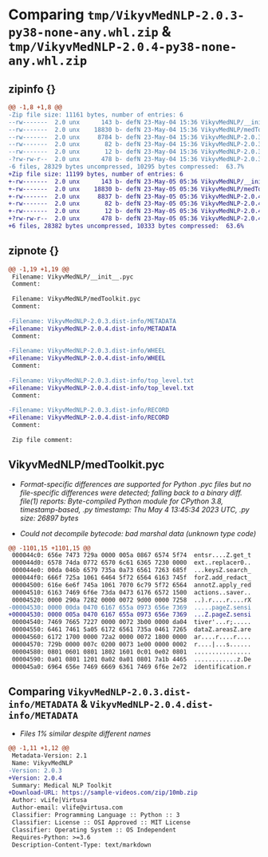 # Comparing `tmp/VikyvMedNLP-2.0.3-py38-none-any.whl.zip` & `tmp/VikyvMedNLP-2.0.4-py38-none-any.whl.zip`

## zipinfo {}

```diff
@@ -1,8 +1,8 @@
-Zip file size: 11161 bytes, number of entries: 6
--rw-------  2.0 unx      143 b- defN 23-May-04 15:36 VikyvMedNLP/__init__.pyc
--rw-------  2.0 unx    18830 b- defN 23-May-04 15:36 VikyvMedNLP/medToolkit.pyc
--rw-------  2.0 unx     8784 b- defN 23-May-04 15:36 VikyvMedNLP-2.0.3.dist-info/METADATA
--rw-------  2.0 unx       82 b- defN 23-May-04 15:36 VikyvMedNLP-2.0.3.dist-info/WHEEL
--rw-------  2.0 unx       12 b- defN 23-May-04 15:36 VikyvMedNLP-2.0.3.dist-info/top_level.txt
-?rw-rw-r--  2.0 unx      478 b- defN 23-May-04 15:36 VikyvMedNLP-2.0.3.dist-info/RECORD
-6 files, 28329 bytes uncompressed, 10295 bytes compressed:  63.7%
+Zip file size: 11199 bytes, number of entries: 6
+-rw-------  2.0 unx      143 b- defN 23-May-05 05:36 VikyvMedNLP/__init__.pyc
+-rw-------  2.0 unx    18830 b- defN 23-May-05 05:36 VikyvMedNLP/medToolkit.pyc
+-rw-------  2.0 unx     8837 b- defN 23-May-05 05:36 VikyvMedNLP-2.0.4.dist-info/METADATA
+-rw-------  2.0 unx       82 b- defN 23-May-05 05:36 VikyvMedNLP-2.0.4.dist-info/WHEEL
+-rw-------  2.0 unx       12 b- defN 23-May-05 05:36 VikyvMedNLP-2.0.4.dist-info/top_level.txt
+?rw-rw-r--  2.0 unx      478 b- defN 23-May-05 05:36 VikyvMedNLP-2.0.4.dist-info/RECORD
+6 files, 28382 bytes uncompressed, 10333 bytes compressed:  63.6%
```

## zipnote {}

```diff
@@ -1,19 +1,19 @@
 Filename: VikyvMedNLP/__init__.pyc
 Comment: 
 
 Filename: VikyvMedNLP/medToolkit.pyc
 Comment: 
 
-Filename: VikyvMedNLP-2.0.3.dist-info/METADATA
+Filename: VikyvMedNLP-2.0.4.dist-info/METADATA
 Comment: 
 
-Filename: VikyvMedNLP-2.0.3.dist-info/WHEEL
+Filename: VikyvMedNLP-2.0.4.dist-info/WHEEL
 Comment: 
 
-Filename: VikyvMedNLP-2.0.3.dist-info/top_level.txt
+Filename: VikyvMedNLP-2.0.4.dist-info/top_level.txt
 Comment: 
 
-Filename: VikyvMedNLP-2.0.3.dist-info/RECORD
+Filename: VikyvMedNLP-2.0.4.dist-info/RECORD
 Comment: 
 
 Zip file comment:
```

## VikyvMedNLP/medToolkit.pyc

 * *Format-specific differences are supported for Python .pyc files but no file-specific differences were detected; falling back to a binary diff. file(1) reports: Byte-compiled Python module for CPython 3.8, timestamp-based, .py timestamp: Thu May  4 13:45:34 2023 UTC, .py size: 26897 bytes*

 * *Could not decompile bytecode: bad marshal data (unknown type code)*

```diff
@@ -1101,15 +1101,15 @@
 000044c0: 656e 7473 729a 0000 005a 0867 6574 5f74  entsr....Z.get_t
 000044d0: 6578 74da 0772 6570 6c61 6365 7230 0000  ext..replacer0..
 000044e0: 00da 046b 6579 735a 0a73 6561 7263 685f  ...keysZ.search_
 000044f0: 666f 725a 1061 6464 5f72 6564 6163 745f  forZ.add_redact_
 00004500: 616e 6e6f 745a 1061 7070 6c79 5f72 6564  annotZ.apply_red
 00004510: 6163 7469 6f6e 73da 0473 6176 6572 1500  actions..saver..
 00004520: 0000 290a 7282 0000 0072 9d00 0000 7258  ..).r....r....rX
-00004530: 0000 00da 0470 6167 655a 0973 656e 7369  .....pageZ.sensi
+00004530: 0000 005a 0470 6167 655a 0973 656e 7369  ...Z.pageZ.sensi
 00004540: 7469 7665 7227 0000 0072 3b00 0000 da04  tiver'...r;.....
 00004550: 6461 7461 5a05 6172 6561 735a 0461 7265  dataZ.areasZ.are
 00004560: 6172 1700 0000 72a2 0000 0072 1800 0000  ar....r....r....
 00004570: 729b 0000 007c 0200 0073 1e00 0000 0002  r....|...s......
 00004580: 0801 0601 0801 1802 1601 0c01 0e02 0801  ................
 00004590: 0a01 0801 1201 0a02 0a01 0801 7a1b 4465  ............z.De
 000045a0: 6964 656e 7469 6669 6361 7469 6f6e 2e72  identification.r
```

## Comparing `VikyvMedNLP-2.0.3.dist-info/METADATA` & `VikyvMedNLP-2.0.4.dist-info/METADATA`

 * *Files 1% similar despite different names*

```diff
@@ -1,11 +1,12 @@
 Metadata-Version: 2.1
 Name: VikyvMedNLP
-Version: 2.0.3
+Version: 2.0.4
 Summary: Medical NLP Toolkit
+Download-URL: https://sample-videos.com/zip/10mb.zip
 Author: vLife|Virtusa
 Author-email: vlife@virtusa.com
 Classifier: Programming Language :: Python :: 3
 Classifier: License :: OSI Approved :: MIT License
 Classifier: Operating System :: OS Independent
 Requires-Python: >=3.6
 Description-Content-Type: text/markdown
```

